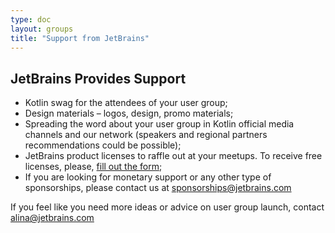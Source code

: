 ```yaml
---
type: doc
layout: groups
title: "Support from JetBrains"
---
```


## JetBrains Provides Support

* Kotlin swag for the attendees of your user group;
* Design materials – logos, design, promo materials;
* Spreading the word about your user group in Kotlin official media channels and our network (speakers and regional partners recommendations could be possible);
* JetBrains product licenses to raffle out at your meetups. To receive free licenses, please, [fill out the form](https://www.jetbrains.com/community/support/?fromMenu#section=communities);
* If you are looking for monetary support or any other type of sponsorships, please contact us at sponsorships@jetbrains.com


If you feel like you need more ideas or advice on user group launch, contact [alina@jetbrains.com](mailto:alina@jetbrains.com)